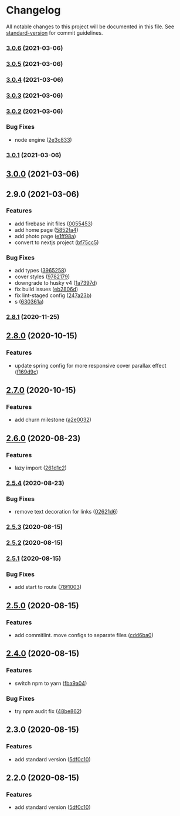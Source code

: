 # Changelog

All notable changes to this project will be documented in this file. See [standard-version](https://github.com/conventional-changelog/standard-version) for commit guidelines.

### [3.0.6](https://github.com/calvinyhu/calvinhu/compare/v3.0.5...v3.0.6) (2021-03-06)

### [3.0.5](https://github.com/calvinyhu/calvinhu/compare/v3.0.4...v3.0.5) (2021-03-06)

### [3.0.4](https://github.com/calvinyhu/calvinhu/compare/v3.0.3...v3.0.4) (2021-03-06)

### [3.0.3](https://github.com/calvinyhu/calvinhu/compare/v3.0.2...v3.0.3) (2021-03-06)

### [3.0.2](https://github.com/calvinyhu/calvinhu/compare/v3.0.1...v3.0.2) (2021-03-06)


### Bug Fixes

* node engine ([2e3c833](https://github.com/calvinyhu/calvinhu/commit/2e3c833b39e9610836aef9e7cf07f03e1e8ea44d))

### [3.0.1](https://github.com/calvinyhu/calvinhu/compare/v3.0.0...v3.0.1) (2021-03-06)

## [3.0.0](https://github.com/calvinyhu/calvinhu/compare/v2.9.0...v3.0.0) (2021-03-06)

## 2.9.0 (2021-03-06)


### Features

* add firebase init files ([0055453](https://github.com/calvinyhu/calvinhu/commit/0055453897e8b7688e3359ee4c09919253c3dc56))
* add home page ([5852fa4](https://github.com/calvinyhu/calvinhu/commit/5852fa4bbf2aea6ee63922dd90a1cca018f8e3b1))
* add photo page ([e1ff98a](https://github.com/calvinyhu/calvinhu/commit/e1ff98a650c1b87c050722cc35b4a973079f1ca3))
* convert to nextjs project ([bf75cc5](https://github.com/calvinyhu/calvinhu/commit/bf75cc5a4b739056dd76da536d43f0c6bde461a6))


### Bug Fixes

* add types ([3965258](https://github.com/calvinyhu/calvinhu/commit/396525856a43c9ea41a3a3cc5f4688f36e90bfba))
* cover styles ([9782179](https://github.com/calvinyhu/calvinhu/commit/9782179cee970f06f84a0fa1d93f7b008edcf723))
* downgrade to husky v4 ([1a7397d](https://github.com/calvinyhu/calvinhu/commit/1a7397d4f9e2dd3bf18b66112e9f07efdccf8439))
* fix build issues ([eb2806d](https://github.com/calvinyhu/calvinhu/commit/eb2806d863b3e5c1461eacae20cf38be70707ab6))
* fix lint-staged config ([247a23b](https://github.com/calvinyhu/calvinhu/commit/247a23b45fa91057ba0e3d44420e49f3901780c4))
* s ([630361a](https://github.com/calvinyhu/calvinhu/commit/630361a89fc17aa600f64e8c318676b572939da1))

### [2.8.1](https://github.com/calvinyhu/calvinhu/compare/v2.8.0...v2.8.1) (2020-11-25)

## [2.8.0](https://github.com/calvinyhu/calvinhu/compare/v2.7.0...v2.8.0) (2020-10-15)


### Features

* update spring config for more responsive cover parallax effect ([f169d9c](https://github.com/calvinyhu/calvinhu/commit/f169d9c7a1348c8d2f76cea587b266e9e379a31d))

## [2.7.0](https://github.com/calvinyhu/calvinhu/compare/v2.6.0...v2.7.0) (2020-10-15)


### Features

* add churn milestone ([a2e0032](https://github.com/calvinyhu/calvinhu/commit/a2e00328472842a2003edc383634040dba806334))

## [2.6.0](https://github.com/calvinyhu/calvinhu/compare/v2.5.4...v2.6.0) (2020-08-23)


### Features

* lazy import ([261d1c2](https://github.com/calvinyhu/calvinhu/commit/261d1c20a3b2ff4d1102c4e0913490af567cbd71))

### [2.5.4](https://github.com/calvinyhu/calvinhu/compare/v2.5.3...v2.5.4) (2020-08-23)


### Bug Fixes

* remove text decoration for links ([02621d6](https://github.com/calvinyhu/calvinhu/commit/02621d6e0d5975b33ad326a15fb13c90f56d792a))

### [2.5.3](https://github.com/calvinyhu/calvinhu/compare/v2.5.1...v2.5.3) (2020-08-15)

### [2.5.2](https://github.com/calvinyhu/calvinhu/compare/v2.5.1...v2.5.2) (2020-08-15)

### [2.5.1](https://github.com/calvinyhu/calvinhu/compare/v2.5.0...v2.5.1) (2020-08-15)


### Bug Fixes

* add start to route ([78f1003](https://github.com/calvinyhu/calvinhu/commit/78f100369c1b7cc369eac25708a2ba9582d29ad3))

## [2.5.0](https://github.com/calvinyhu/calvinhu/compare/v2.4.0...v2.5.0) (2020-08-15)


### Features

* add commitlint. move configs to separate files ([cdd6ba0](https://github.com/calvinyhu/calvinhu/commit/cdd6ba028e5757439b9bcf244e0d972e38461dc9))

## [2.4.0](https://github.com/calvinyhu/calvinhu/compare/v2.3.0...v2.4.0) (2020-08-15)


### Features

* switch npm to yarn ([fba9a04](https://github.com/calvinyhu/calvinhu/commit/fba9a0447c098f5bad3a58098bac25bcf4190d8f))


### Bug Fixes

* try npm audit fix ([48be862](https://github.com/calvinyhu/calvinhu/commit/48be8622a2379c49e0d6aa87fe3b2d6f7e9d27ca))

## 2.3.0 (2020-08-15)


### Features

* add standard version ([5df0c10](https://github.com/calvinyhu/calvinhu/commit/5df0c105c1b50322b0ba199ee8d8a1e6d8e62da9))

## 2.2.0 (2020-08-15)


### Features

* add standard version ([5df0c10](https://github.com/calvinyhu/calvinhu/commit/5df0c105c1b50322b0ba199ee8d8a1e6d8e62da9))
